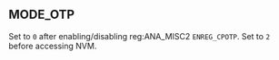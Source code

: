 ## MODE_OTP

Set to `0` after enabling/disabling reg:ANA_MISC2 `ENREG_CPOTP`. Set to `2` before accessing NVM. 
